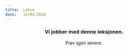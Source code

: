 ```yaml
---
title:  Lekse
date:   13/02/2018
---
```


### <center>Vi jobber med denne leksjonen.</center>
<center>Prøv igjen senere.</center>
